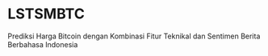 # LSTSMBTC
Prediksi Harga Bitcoin dengan Kombinasi Fitur Teknikal dan Sentimen Berita Berbahasa Indonesia
